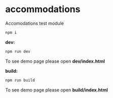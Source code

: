 # accommodations
Accomodations test module 

```sh
npm i
```

**dev:**

```sh
npm run dev
```
To see demo page please open **dev/index.html**


**build:**

```sh
npm run build
```
To see demo page please open **build/index.html**